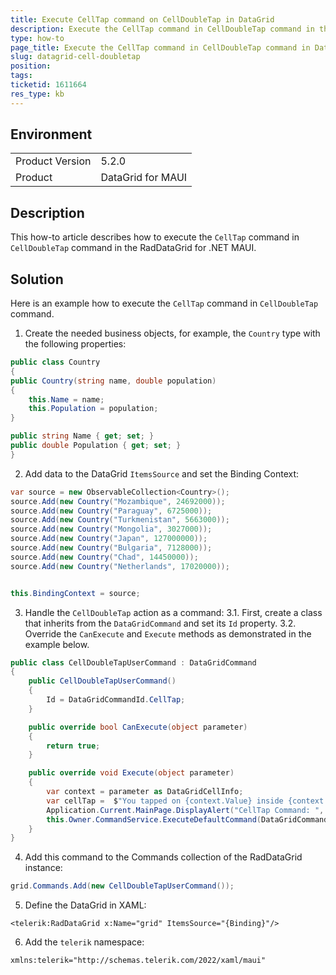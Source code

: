 ```yaml
---
title: Execute CellTap command on CellDoubleTap in DataGrid
description: Execute the CellTap command in CellDoubleTap command in the RadDataGrid for .NET MAUI.
type: how-to
page_title: Execute the CellTap command in CellDoubleTap command in DataGrid
slug: datagrid-cell-doubletap
position: 
tags: 
ticketid: 1611664
res_type: kb
---
```


## Environment
<table>
    <tbody>
        <tr>
            <td>Product Version</td>
            <td>5.2.0</td>
        </tr>
        <tr>
            <td>Product</td>
            <td>DataGrid for MAUI</td>
        </tr>
    </tbody>
</table>


## Description

This how-to article describes how to execute the `CellTap` command in `CellDoubleTap` command in the RadDataGrid for .NET MAUI.

## Solution

Here is an example how to execute the `CellTap` command in `CellDoubleTap` command.

1. Create the needed business objects, for example, the `Country` type with the following properties:

```C#
public class Country
{
public Country(string name, double population)
{
    this.Name = name;
    this.Population = population;
}

public string Name { get; set; }
public double Population { get; set; }
}
```

2. Add data to the DataGrid `ItemsSource` and set the Binding Context:

```C#
var source = new ObservableCollection<Country>();
source.Add(new Country("Mozambique", 24692000));
source.Add(new Country("Paraguay", 6725000));
source.Add(new Country("Turkmenistan", 5663000));
source.Add(new Country("Mongolia", 3027000));
source.Add(new Country("Japan", 127000000));
source.Add(new Country("Bulgaria", 7128000));
source.Add(new Country("Chad", 14450000));
source.Add(new Country("Netherlands", 17020000));


this.BindingContext = source;
```

3. Handle the `CellDoubleTap` action as a command:
   3.1. First, create a class that inherits from the `DataGridCommand` and set its `Id` property.
   3.2. Override the `CanExecute` and `Execute` methods as demonstrated in the example below.

```C#
public class CellDoubleTapUserCommand : DataGridCommand
{
    public CellDoubleTapUserCommand()
    {
        Id = DataGridCommandId.CellTap;
    }

    public override bool CanExecute(object parameter)
    {
        return true;
    }

    public override void Execute(object parameter)
    {
        var context = parameter as DataGridCellInfo;
        var cellTap =  $"You tapped on {context.Value} inside {context.Column.HeaderText} column \n";
        Application.Current.MainPage.DisplayAlert("CellTap Command: ", cellTap, "OK");
        this.Owner.CommandService.ExecuteDefaultCommand(DataGridCommandId.CellTap, parameter);
    }
}
```

4. Add this command to the Commands collection of the RadDataGrid instance:

```C#
grid.Commands.Add(new CellDoubleTapUserCommand());
```

5. Define the DataGrid in XAML:

```XAML
<telerik:RadDataGrid x:Name="grid" ItemsSource="{Binding}"/>
```

6. Add the `telerik` namespace:

```XAML
xmlns:telerik="http://schemas.telerik.com/2022/xaml/maui"
```





